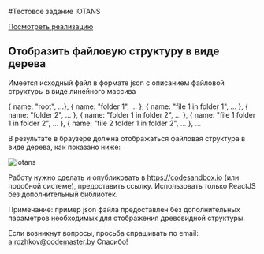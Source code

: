 #Тестовое задание IOTANS

[Посмотреть реализацию](https://t7pz3.csb.app/)

## Отобразить файловую структуру в виде дерева

Имеется исходный файл в формате json c описанием файловой структуры в виде линейного массива

{ name: "root", ...},
{ name: "folder 1", ... },
{ name: "file 1 in folder 1", ... },
{ name: "folder 2", ... },
{ name: "folder 1 in folder 2", ... },
{ name: "file 1 folder 1 in folder 2", ... },
{ name: "file 2 folder 1 in folder 2", ... },
...

В результате в браузере должна отображаться файловая структура в виде дерева, как показано ниже:

![iotans](https://user-images.githubusercontent.com/70233346/121527165-c93e9800-ca02-11eb-8568-795b4607ea51.jpg)

Работу нужно сделать и опубликовать в https://codesandbox.io (или подобной системе), предоставить ссылку. 
Использовать только ReactJS без дополнительный библиотек.

Примечание: пример json файла предоставлен без дополнительных параметров необходимых для отображения древовидной структуры.

Если возникнут вопросы, просьба спрашивать по email: a.rozhkov@codemaster.by
Спасибо! 

